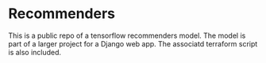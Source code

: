 # Recommenders

This is a public repo of a tensorflow recommenders model.
The model is part of a larger project for a Django web app.
The associatd terraform script is also included.
